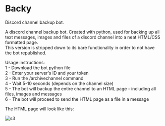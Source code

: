 # Backy
Discord channel backup bot.  

A discord channel backup bot. Created with python, used for backing up all text messages, images and files of a discord channel into a neat HTML/CSS formatted page.  
This version is stripped down to its bare functionality in order to not have the bot republished.

Usage instructions:  
1 - Download the bot python file  
2 - Enter your server's ID and your token  
3 - Run the /archivechannel command  
4 - Wait 5-10 seconds (depends on the channel size)  
5 - The bot will backup the entire channel to an HTML page - including all files, images and messages  
6 - The bot will proceed to send the HTML page as a file in a message  
  
The HTML page will look like this:  

![s3](https://github.com/ndimitrov04/Backy/assets/165305475/44822581-fa8b-4f99-9630-bf6358b6cd27)
